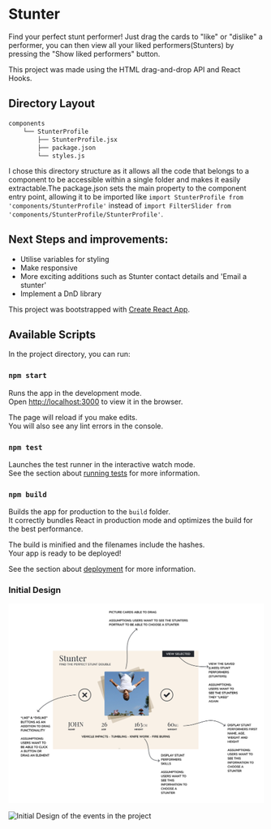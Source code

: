 # Stunter

Find your perfect stunt performer!
Just drag the cards to "like" or "dislike" a performer, you can then view all your liked performers(Stunters) by pressing the "Show liked performers" button.

This project was made using the HTML drag-and-drop API and React Hooks. 

## Directory Layout

```
components 
    └── StunterProfile
        ├── StunterProfile.jsx 
        ├── package.json
        └── styles.js 
  ```
I chose this directory structure as it allows all the code that belongs to a component to be accessible within a single folder and makes it easily extractable.The package.json sets the main property to the component entry point, allowing it to be imported like `import StunterProfile from 'components/StunterProfile'` instead of `import FilterSlider from 'components/StunterProfile/StunterProfile'`.

## Next Steps and improvements:

- Utilise variables for styling
- Make responsive
- More exciting additions such as Stunter contact details and 'Email a stunter'
- Implement a DnD library

This project was bootstrapped with [Create React App](https://github.com/facebook/create-react-app).

## Available Scripts

In the project directory, you can run:

### `npm start`

Runs the app in the development mode.\
Open [http://localhost:3000](http://localhost:3000) to view it in the browser.

The page will reload if you make edits.\
You will also see any lint errors in the console.

### `npm test`

Launches the test runner in the interactive watch mode.\
See the section about [running tests](https://facebook.github.io/create-react-app/docs/running-tests) for more information.

### `npm build`

Builds the app for production to the `build` folder.\
It correctly bundles React in production mode and optimizes the build for the best performance.

The build is minified and the filenames include the hashes.\
Your app is ready to be deployed!

See the section about [deployment](https://facebook.github.io/create-react-app/docs/deployment) for more information.

### Initial Design

![Initial visual design of the project](https://github.com/cheniecemanning/Stunter/blob/6474966dc906189e96c7ab61aec983490fcc4aa9/src/assets/initalDesign.png)

![Initial Design of the events in the project](https://user-images.githubusercontent.com/26623868/122906779-6e823600-d34a-11eb-98b9-d39acc17d48b.png)

